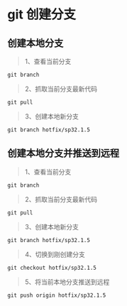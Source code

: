 git 创建分支
============

创建本地分支
------------
>1、查看当前分支
```git
git branch
```

>2、抓取当前分支最新代码
```git
git pull
```

>3、创建本地新分支
```git
git branch hotfix/sp32.1.5
```

创建本地分支并推送到远程
------------------------
>1、查看当前分支
```git
git branch
```

>2、抓取当前分支最新代码
```git
git pull
```

>3、创建本地新分支
```git
git branch hotfix/sp32.1.5
```

>4、切换到刚创建分支
```git
git checkout hotfix/sp32.1.5
```

>5、将当前本地分支推送到远程
```git
git push origin hotfix/sp32.1.5
```
